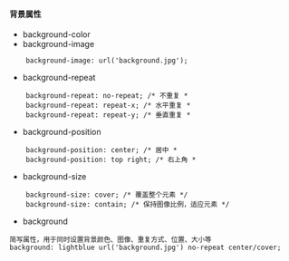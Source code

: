 #### 背景属性
* background-color
* background-image
```
    background-image: url('background.jpg');
```
* background-repeat
```
    background-repeat: no-repeat; /* 不重复 *
    background-repeat: repeat-x; /* 水平重复 *
    background-repeat: repeat-y; /* 垂直重复 *
```
* background-position
```
    background-position: center; /* 居中 *
    background-position: top right; /* 右上角 *
```
* background-size
```
    background-size: cover; /* 覆盖整个元素 */
    background-size: contain; /* 保持图像比例，适应元素 */
```
* background
```
简写属性，用于同时设置背景颜色、图像、重复方式、位置、大小等
background: lightblue url('background.jpg') no-repeat center/cover;
```